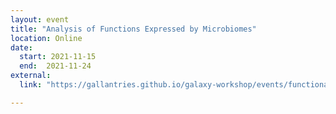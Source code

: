 ```yaml
---
layout: event
title: "Analysis of Functions Expressed by Microbiomes"
location: Online
date:
  start: 2021-11-15
  end:  2021-11-24
external:
  link: "https://gallantries.github.io/galaxy-workshop/events/functional-microbiome-2021/"

---
```

